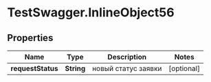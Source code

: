 # TestSwagger.InlineObject56

## Properties

Name | Type | Description | Notes
------------ | ------------- | ------------- | -------------
**requestStatus** | **String** | новый статус заявки | [optional] 


